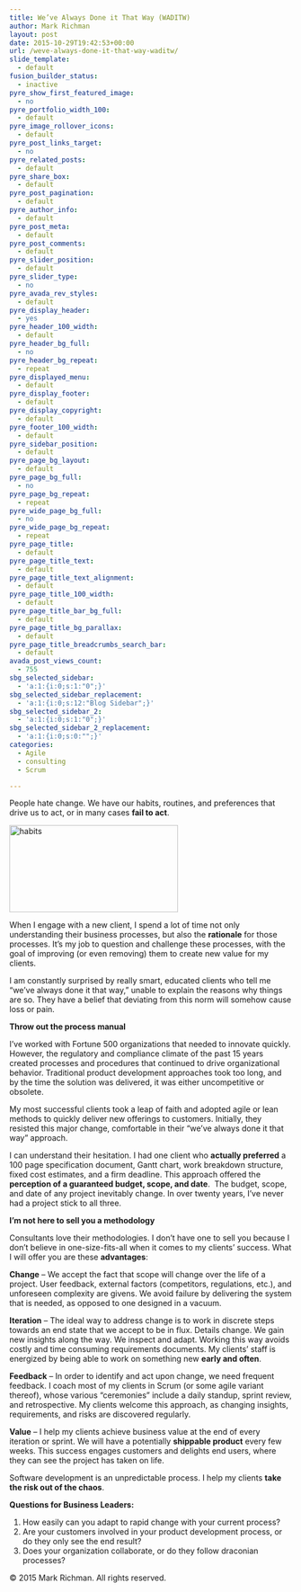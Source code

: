 ```yaml
---
title: We’ve Always Done it That Way (WADITW)
author: Mark Richman
layout: post
date: 2015-10-29T19:42:53+00:00
url: /weve-always-done-it-that-way-waditw/
slide_template:
  - default
fusion_builder_status:
  - inactive
pyre_show_first_featured_image:
  - no
pyre_portfolio_width_100:
  - default
pyre_image_rollover_icons:
  - default
pyre_post_links_target:
  - no
pyre_related_posts:
  - default
pyre_share_box:
  - default
pyre_post_pagination:
  - default
pyre_author_info:
  - default
pyre_post_meta:
  - default
pyre_post_comments:
  - default
pyre_slider_position:
  - default
pyre_slider_type:
  - no
pyre_avada_rev_styles:
  - default
pyre_display_header:
  - yes
pyre_header_100_width:
  - default
pyre_header_bg_full:
  - no
pyre_header_bg_repeat:
  - repeat
pyre_displayed_menu:
  - default
pyre_display_footer:
  - default
pyre_display_copyright:
  - default
pyre_footer_100_width:
  - default
pyre_sidebar_position:
  - default
pyre_page_bg_layout:
  - default
pyre_page_bg_full:
  - no
pyre_page_bg_repeat:
  - repeat
pyre_wide_page_bg_full:
  - no
pyre_wide_page_bg_repeat:
  - repeat
pyre_page_title:
  - default
pyre_page_title_text:
  - default
pyre_page_title_text_alignment:
  - default
pyre_page_title_100_width:
  - default
pyre_page_title_bar_bg_full:
  - default
pyre_page_title_bg_parallax:
  - default
pyre_page_title_breadcrumbs_search_bar:
  - default
avada_post_views_count:
  - 755
sbg_selected_sidebar:
  - 'a:1:{i:0;s:1:"0";}'
sbg_selected_sidebar_replacement:
  - 'a:1:{i:0;s:12:"Blog Sidebar";}'
sbg_selected_sidebar_2:
  - 'a:1:{i:0;s:1:"0";}'
sbg_selected_sidebar_2_replacement:
  - 'a:1:{i:0;s:0:"";}'
categories:
  - Agile
  - consulting
  - Scrum

---
```

People hate change. We have our habits, routines, and preferences that drive us to act, or in many cases **fail to act**.

<img class="size-medium wp-image-809 alignleft" src="http://www.markrichman.com/wp-content/uploads/2015/10/habits-300x155.jpg" alt="habits" width="300" height="155" srcset="http://www.markrichman.com/wp-content/uploads/2015/10/habits-300x155.jpg 300w, http://www.markrichman.com/wp-content/uploads/2015/10/habits-1024x528.jpg 1024w, http://www.markrichman.com/wp-content/uploads/2015/10/habits.jpg 1445w" sizes="(max-width: 300px) 100vw, 300px" />

When I engage with a new client, I spend a lot of time not only understanding their business processes, but also the **rationale** for those processes. It&#8217;s my job to question and challenge these processes, with the goal of improving (or even removing) them to create new value for my clients.

I am constantly surprised by really smart, educated clients who tell me &#8220;we&#8217;ve always done it that way,&#8221; unable to explain the reasons why things are so. They have a belief that deviating from this norm will somehow cause loss or pain.

**Throw out the process manual**

I&#8217;ve worked with Fortune 500 organizations that needed to innovate quickly. However, the regulatory and compliance climate of the past 15 years created processes and procedures that continued to drive organizational behavior. Traditional product development approaches took too long, and by the time the solution was delivered, it was either uncompetitive or obsolete.

My most successful clients took a leap of faith and adopted agile or lean methods to quickly deliver new offerings to customers. Initially, they resisted this major change, comfortable in their &#8220;we&#8217;ve always done it that way&#8221; approach.

I can understand their hesitation. I had one client who **actually preferred** a 100 page specification document, Gantt chart, work breakdown structure, fixed cost estimates, and a firm deadline. This approach offered the **perception of a guaranteed budget, scope, and date**.  The budget, scope, and date of any project inevitably change. In over twenty years, I&#8217;ve never had a project stick to all three.

**I&#8217;m not here to sell you a methodology**

Consultants love their methodologies. I don&#8217;t have one to sell you because I don&#8217;t believe in one-size-fits-all when it comes to my clients&#8217; success. What I will offer you are these **advantages**:

**Change** &#8211; We accept the fact that scope will change over the life of a project. User feedback, external factors (competitors, regulations, etc.), and unforeseen complexity are givens. We avoid failure by delivering the system that is needed, as opposed to one designed in a vacuum.

**Iteration** &#8211; The ideal way to address change is to work in discrete steps towards an end state that we accept to be in flux. Details change. We gain new insights along the way. We inspect and adapt. Working this way avoids costly and time consuming requirements documents. My clients&#8217; staff is energized by being able to work on something new **early and often**.

**Feedback** &#8211; In order to identify and act upon change, we need frequent feedback. I coach most of my clients in Scrum (or some agile variant thereof), whose various &#8220;ceremonies&#8221; include a daily standup, sprint review, and retrospective. My clients welcome this approach, as changing insights, requirements, and risks are discovered regularly.

**Value** &#8211; I help my clients achieve business value at the end of every iteration or sprint. We will have a potentially **shippable product** every few weeks. This success engages customers and delights end users, where they can see the project has taken on life.

Software development is an unpredictable process. I help my clients **take the risk out of the chaos**.

**Questions for Business Leaders:**

  1. How easily can you adapt to rapid change with your current process?
  2. Are your customers involved in your product development process, or do they only see the end result?
  3. Does your organization collaborate, or do they follow draconian processes?

© 2015 Mark Richman. All rights reserved.